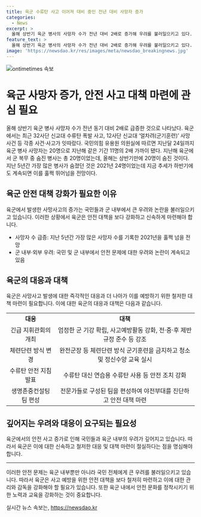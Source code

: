 ```yaml
---
title: 육군 수류탄 사고 이어져 대비 중인 전년 대비 사망자 증가
categories:
  - News
excerpt: >
  올해 상반기 육군 병사의 사망자 수가 전년 대비 2배로 증가해 우려를 불러일으키고 있다. 최근에는 다수의 사고와 사건이 발생했는데, 이로 인해 군 당국의 대처가 비판받고 있다. 앞으로도 사고 예방과 군 기강 확립을 위해 더 많은 노력이 필요하다는 주장이 제기되고 있다. 요약: 육군 병사의 사망자 수가 급증, 다수의 사고와 사건으로 우려 확산. 군 당국 대처 논란, 더 많은 노력 요구.
feature_text: >
  올해 상반기 육군 병사의 사망자 수가 전년 대비 2배로 증가해 우려를 불러일으키고 있다. 최근에는 다수의 사고와 사건이 발생했는데, 이로 인해 군 당국의 대처가 비판받고 있다. 앞으로도 사고 예방과 군 기강 확립을 위해 더 많은 노력이 필요하다는 주장이 제기되고 있다. 요약: 육군 병사의 사망자 수가 급증, 다수의 사고와 사건으로 우려 확산. 군 당국 대처 논란, 더 많은 노력 요구.
image: 'https://newsdao.kr/res/images/meta/newsdao_breakingnews.jpg'
---
```


<p><img src="https://newsdao.kr/res/images/meta/newsdao_breakingnews.jpg" alt="ontimetimes 속보" /></p>

<h1>육군 사망자 증가, 안전 사고 대책 마련에 관심 필요</h1>

<p data-ke-size="size16">올해 상반기 육군 병사 사망자 수가 전년 동기 대비 2배로 급증한 것으로 나타났다. 육군에서는 최근 32사단 신교대 수류탄 폭발 사고, 12사단 신교대 ‘얼차려(군기훈련)’ 사망사건 등 각종 사건·사고가 잇따랐다. 국민의힘 유용원 의원실에 따르면 지난달 24일까지 육군 병사 사망자는 20명으로 지난해 같은 기간 11명의 2배 가까이 됐다. 지난해 육군에서 군 복무 중 숨진 병사는 총 20명이었는데, 올해는 상반기만에 20명이 숨진 것이다. 지난 5년간 가장 많은 병사가 숨졌던 것은 2021년 24명이었는데 지금 추세가 하반기에도 계속되면 이를 훌쩍 뛰어넘을 전망이다.</p>

<h2 data-ke-size="size26">육군 안전 대책 강화가 필요한 이유</h2>

<p data-ke-size="size16">육군에서 발생한 사망사고의 증가는 국민들과 군 내부에서 큰 우려와 논란을 불러일으키고 있습니다. 이러한 상황에서 육군은 안전 대책을 보다 강화하고 신속하게 마련해야 합니다.</p>

<ul>
  <li>사망자 수 급증: 지난 5년간 가장 많은 사망자 수를 기록한 2021년을 훌쩍 넘을 전망</li>
  <li>군 내부·외부 우려: 국민 및 군 내부에서 안전 문제에 대한 우려와 논란이 계속되고 있음</li>
</ul>

<h2 data-ke-size="size26">육군의 대응과 대책</h2>

<p data-ke-size="size16">육군은 사망사고 발생에 대한 즉각적인 대응과 더 나아가 이를 예방하기 위한 철저한 대책 마련이 필요합니다. 이에 대한 육군의 대응과 대책은 다음과 같습니다.</p>

<table>
  <tr>
    <td style="text-align: center; height: 17px;"><b>대응</b></td>
    <td style="text-align: center; height: 17px;"><b>대책</b></td>
  </tr>
  <tr>
    <td style="text-align: center; height: 17px;">긴급 지휘관회의 개최</td>
    <td style="text-align: center; height: 17px;">엄정한 군 기강 확립, 사고예방활동 강화, 전·중·후 제반규정 준수 등 강조</td>
  </tr>
  <tr>
    <td style="text-align: center; height: 17px;">체련단련 방식 변경</td>
    <td style="text-align: center; height: 17px;">완전군장 등 체련단련 방식 군기훈련을 금지하고 청소 및 정신수양 교육 실시</td>
  </tr>
  <tr>
    <td style="text-align: center; height: 17px;">수류탄 안전 지침 발표</td>
    <td style="text-align: center; height: 17px;">수류탄 대신 연습용 수류탄 사용 등 안전 조치 강화</td>
  </tr>
  <tr>
    <td style="text-align: center; height: 17px;">생명존중컨설팅 팀 편성</td>
    <td style="text-align: center; height: 17px;">전문가들로 구성된 팀을 편성하여 야전부대를 진단하고 안전 대책 마련</td>
  </tr>
</table>

<h2 data-ke-size="size26">깊어지는 우려와 대응이 요구되는 필요성</h2>

<p data-ke-size="size16">육군에서의 안전 사고 증가로 인해 국민들과 육군 내부의 우려가 깊어지고 있습니다. 따라서 육군은 이에 대한 신속하고 철저한 대응 및 대책 마련이 절실하다는 점을 명심해야 합니다.</p>

<hr>

<p data-ke-size="size16">이러한 안전 문제는 육군 내부뿐만 아니라 국민 전체에게 큰 우려를 불러일으키고 있습니다. 따라서 육군은 사고 예방을 위한 안전 대책을 보다 철저히 마련하고 이에 대한 관리와 감독을 강화해야 할 필요가 있습니다. 또한 육군 내에서 안전 문화를 정착시키기 위한 노력과 교육을 강화하는 것이 중요합니다.</p>
실시간 뉴스 속보는, <a href="https://newsdao.kr" rel="dofollow">https://newsdao.kr</a>


